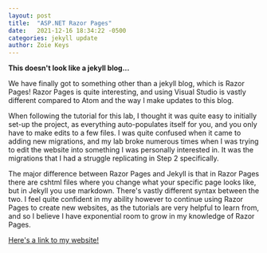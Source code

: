 ```yaml
---
layout: post
title:  "ASP.NET Razor Pages"
date:   2021-12-16 18:34:22 -0500
categories: jekyll update
author: Zoie Keys
---
```


**This doesn't look like a jekyll blog...**

We have finally got to something other than a jekyll blog, which is Razor Pages! Razor Pages is quite interesting, and using Visual Studio is vastly different compared to Atom and the way I make updates to this blog.

When following the tutorial for this lab, I thought it was quite easy to initially set-up the project, as everything auto-populates itself for you, and you only have to make edits to a few files. I was quite confused when it came to adding new migrations, and my lab broke numerous times when I was trying to edit the website into something I was personally interested in. It was the migrations that I had a struggle replicating in Step 2 specifically.

The major difference between Razor Pages and Jekyll is that in Razor Pages there are cshtml files where you change what your specific page looks like, but in Jekyll you use markdown. There's vastly different syntax between the two. I feel quite confident in my ability however to continue using Razor Pages to create new websites, as the tutorials are very helpful to learn from, and so I believe I have exponential room to grow in my knowledge of Razor Pages.

[Here's a link to my website!][link]

[link]: https://github.com/keyszl/csci340lab7_2
